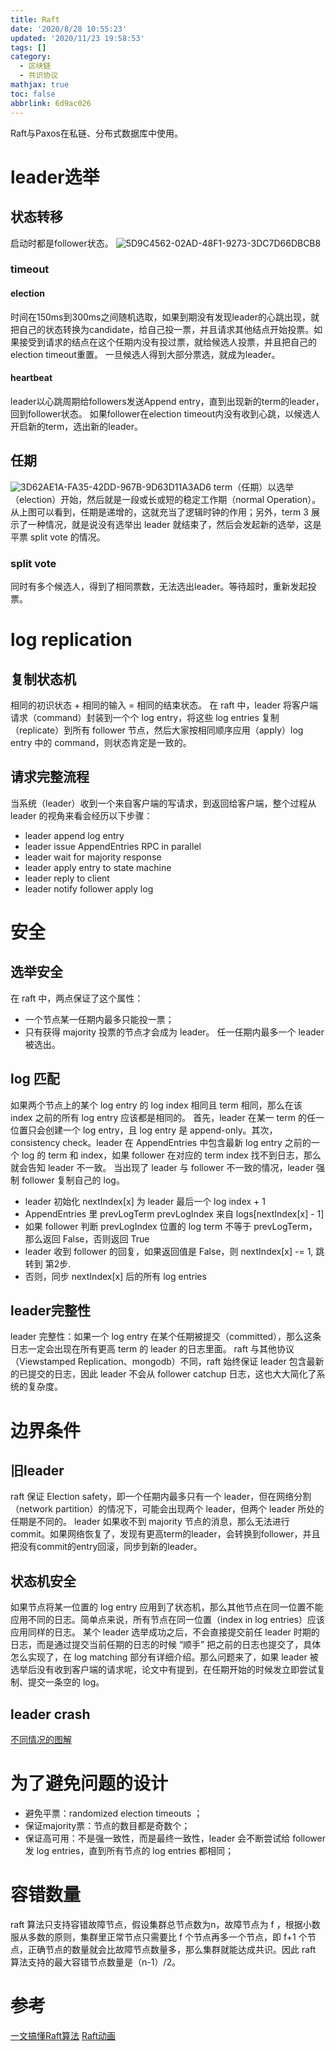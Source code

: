 ```yaml
---
title: Raft
date: '2020/8/28 10:55:23'
updated: '2020/11/23 19:58:53'
tags: []
category:
  - 区块链
  - 共识协议
mathjax: true
toc: false
abbrlink: 6d9ac026
---
```

Raft与Paxos在私链、分布式数据库中使用。
<!--more-->

# leader选举

## 状态转移

启动时都是follower状态。
![5D9C4562-02AD-48F1-9273-3DC7D66DBCB8](https://cdn.jsdelivr.net/gh/JNhua/blog_images@master/img/20201029110432.png)

### timeout

#### election

时间在150ms到300ms之间随机选取，如果到期没有发现leader的心跳出现，就把自己的状态转换为candidate，给自己投一票，并且请求其他结点开始投票。如果接受到请求的结点在这个任期内没有投过票，就给候选人投票，并且把自己的election timeout重置。
一旦候选人得到大部分票选，就成为leader。

#### heartbeat

leader以心跳周期给followers发送Append entry，直到出现新的term的leader，回到follower状态。
如果follower在election timeout内没有收到心跳，以候选人开启新的term，选出新的leader。

## 任期

![3D62AE1A-FA35-42DD-967B-9D63D11A3AD6](https://cdn.jsdelivr.net/gh/JNhua/blog_images@master/img/20201029110440.png)
term（任期）以选举（election）开始，然后就是一段或长或短的稳定工作期（normal Operation）。从上图可以看到，任期是递增的，这就充当了逻辑时钟的作用；另外，term 3 展示了一种情况，就是说没有选举出 leader 就结束了，然后会发起新的选举，这是平票 split vote 的情况。

### split vote

同时有多个候选人，得到了相同票数，无法选出leader。等待超时，重新发起投票。

# log replication

## 复制状态机

相同的初识状态 + 相同的输入 = 相同的结束状态。
在 raft 中，leader 将客户端请求（command）封装到一个个 log entry，将这些 log entries 复制（replicate）到所有 follower 节点，然后大家按相同顺序应用（apply）log entry 中的 command，则状态肯定是一致的。

## 请求完整流程

当系统（leader）收到一个来自客户端的写请求，到返回给客户端，整个过程从 leader 的视角来看会经历以下步骤：

* leader append log entry
* leader issue AppendEntries RPC in parallel
* leader wait for majority response
* leader apply entry to state machine
* leader reply to client
* leader notify follower apply log

# 安全

## 选举安全

在 raft 中，两点保证了这个属性：

* 一个节点某一任期内最多只能投一票；
* 只有获得 majority 投票的节点才会成为 leader。
  任一任期内最多一个 leader 被选出。

## log 匹配

如果两个节点上的某个 log entry 的 log index 相同且 term 相同，那么在该 index 之前的所有 log entry 应该都是相同的。
首先，leader 在某一 term 的任一位置只会创建一个 log entry，且 log entry 是 append-only。其次，consistency check。leader 在 AppendEntries 中包含最新 log entry 之前的一个 log 的 term 和 index，如果 follower 在对应的 term index 找不到日志，那么就会告知 leader 不一致。
当出现了 leader 与 follower 不一致的情况，leader 强制 follower 复制自己的 log。

* leader 初始化 nextIndex[x] 为 leader 最后一个 log index + 1
* AppendEntries 里 prevLogTerm prevLogIndex 来自 logs[nextIndex[x] - 1]
* 如果 follower 判断 prevLogIndex 位置的 log term 不等于 prevLogTerm，那么返回 False，否则返回 True
* leader 收到 follower 的回复，如果返回值是 False，则 nextIndex[x] -= 1, 跳转到 第2步. 
* 否则，同步 nextIndex[x] 后的所有 log entries

## leader完整性

leader 完整性：如果一个 log entry 在某个任期被提交（committed），那么这条日志一定会出现在所有更高 term 的 leader 的日志里面。
raft 与其他协议（Viewstamped Replication、mongodb）不同，raft 始终保证 leader 包含最新的已提交的日志，因此 leader 不会从 follower catchup 日志，这也大大简化了系统的复杂度。

# 边界条件

## 旧leader

raft 保证 Election safety，即一个任期内最多只有一个 leader，但在网络分割（network partition）的情况下，可能会出现两个 leader，但两个 leader 所处的任期是不同的。
leader 如果收不到 majority 节点的消息，那么无法进行commit。如果网络恢复了，发现有更高term的leader，会转换到follower，并且把没有commit的entry回滚，同步到新的leader。

## 状态机安全

如果节点将某一位置的 log entry 应用到了状态机，那么其他节点在同一位置不能应用不同的日志。简单点来说，所有节点在同一位置（index in log entries）应该应用同样的日志。
某个 leader 选举成功之后，不会直接提交前任 leader 时期的日志，而是通过提交当前任期的日志的时候 “顺手” 把之前的日志也提交了，具体怎么实现了，在 log matching 部分有详细介绍。那么问题来了，如果 leader 被选举后没有收到客户端的请求呢，论文中有提到，在任期开始的时候发立即尝试复制、提交一条空的 log。

## leader crash

[不同情况的图解](https://www.cnblogs.com/mindwind/p/5231986.html)

# 为了避免问题的设计

* 避免平票：randomized election timeouts ；
* 保证majority票：节点的数目都是奇数个；
* 保证高可用：不是强一致性，而是最终一致性，leader 会不断尝试给 follower 发 log entries，直到所有节点的 log entries 都相同；

# 容错数量

raft 算法只支持容错故障节点，假设集群总节点数为n，故障节点为 f ，根据小数服从多数的原则，集群里正常节点只需要比 f 个节点再多一个节点，即 f+1 个节点，正确节点的数量就会比故障节点数量多，那么集群就能达成共识。因此 raft 算法支持的最大容错节点数量是（n-1）/2。

# 参考

[一文搞懂Raft算法](https://www.cnblogs.com/xybaby/p/10124083.html)
[Raft动画](http://thesecretlivesofdata.com/raft)